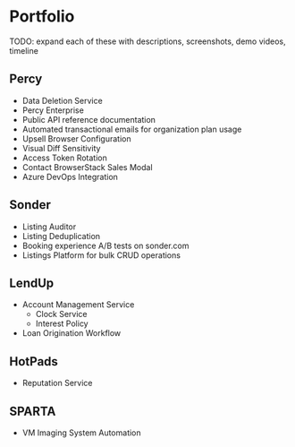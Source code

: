 # Portfolio

TODO: expand each of these with descriptions, screenshots, demo videos, timeline

## Percy

- Data Deletion Service
- Percy Enterprise
- Public API reference documentation
- Automated transactional emails for organization plan usage
- Upsell Browser Configuration
- Visual Diff Sensitivity
- Access Token Rotation
- Contact BrowserStack Sales Modal
- Azure DevOps Integration

## Sonder

- Listing Auditor
- Listing Deduplication
- Booking experience A/B tests on sonder.com
- Listings Platform for bulk CRUD operations

## LendUp

- Account Management Service
  - Clock Service
  - Interest Policy
- Loan Origination Workflow

## HotPads

- Reputation Service

## SPARTA

- VM Imaging System Automation
